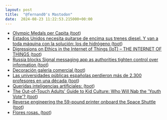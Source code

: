 ```yaml
---
layout: post
title:  "@fernand0's Mastodon"
date:  2024-08-23 11:22:53.215000+00:00
---
```

*  [Olympic Medals per Capita ](https://www.medalspercapita.com) ([toot](https://mastodon.social/@fernand0/113011076183788251))
*  [Estados Unidos necesita quitarse de encima sus trenes diesel. Y van a toda máquina con la solución: los de hidrógeno ](https://www.xataka.com/movilidad/estados-unidos-necesita-quitarse-encima-sus-trenes-diesel-van-a-toda-maquina-solucion-hidrogen) ([toot](https://mastodon.social/@fernand0/113010889062035386))
*  [Digressions on Ethics in the Internet of Things (IoT) – THE INTERNET OF THINGS ](https://theinternetofthings.eu/digressions-on-ethics-in-the-internet-of-things-io) ([toot](https://mastodon.social/@fernand0/113010682458943607))
*  [Russia blocks Signal messaging app as authorities tighten control over information ](https://apnews.com/article/russia-crackdown-signal-messenger-blocked-2adc9c67fc749727c41375f5b5ffb2a) ([toot](https://mastodon.social/@fernand0/113010505358356594))
*  [Decoración galería comercial ](https://www.flickr.com/photos/fernand0/53916032723) ([toot](https://mastodon.social/@fernand0/113010495754306854))
*  [Las universidades públicas españolas perdieron más de 2.300 profesores en una década ](https://www.elperiodicodearagon.com/sociedad/2024/08/10/universidades-publicas-espanolas-perdieron-2-106840522.htm) ([toot](https://mastodon.social/@fernand0/113010067724789981))
*  [Queridas inteligencias artificiales: ](https://www.microsiervos.com/archivo/frases-citas/queridas-inteligencias-artificiales.htm) ([toot](https://mastodon.social/@fernand0/113009483497978700))
*  [The Out-of-Touch Adults' Guide to Kid Culture: Who Will Nab the 'Youth Vote'? ](https://lifehacker.com/entertainment/the-out-of-touch-adults-guide-to-kid-culture-the-yout) ([toot](https://mastodon.social/@fernand0/113008747951112102))
*  [Reverse engineering the 59-pound printer onboard the Space Shuttle ](http://www.righto.com/2024/08/space-shuttle-interim-teleprinter.htm) ([toot](https://mastodon.social/@fernand0/113006884851417595))
*  [Flores rosas. ](https://avecesunafoto.wordpress.com/2024/08/22/flores-rosas-2) ([toot](https://mastodon.social/@fernand0/113006857682467899))

